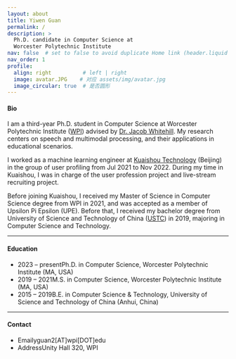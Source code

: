 ```yaml
---
layout: about
title: Yiwen Guan
permalink: /
description: >
  Ph.D. candidate in Computer Science at 
  Worcester Polytechnic Institute
nav: false  # set to false to avoid duplicate Home link (header.liquid already injects the root page link)
nav_order: 1
profile:
  align: right          # left | right
  image: avatar.JPG    # 对应 assets/img/avatar.jpg
  image_circular: true  # 是否圆形
---
```


#### Bio

I am a third-year Ph.D. student in Computer Science at Worcester Polytechnic Institute ([WPI](https://www.wpi.edu/)) advised by [Dr. Jacob Whitehill](https://users.wpi.edu/~jrwhitehill/). My research centers on speech and multimodal processing, and their applications in educational scenarios.

I worked as a machine learning engineer at [Kuaishou Technology](https://ir.kuaishou.com/) (Beijing) in the group of user profiling from Jul 2021 to Nov 2022. During my time in Kuaishou, I was in charge of the user profession project and live-stream recruiting project.

Before joining Kuaishou, I received my Master of Science in Computer Science degree from WPI in 2021, and was accepted as a member of Upsilon Pi Epsilon (UPE). Before that, I received my bachelor degree from University of Science and Technology of China ([USTC](http://en.ustc.edu.cn/)) in 2019, majoring in Computer Science and Technology.

---

#### Education
<ul class="timeline">
  <li><span class="time">2023 – present</span><span class="event">Ph.D. in Computer Science, Worcester Polytechnic Institute (MA, USA)</span></li>
  <li><span class="time">2019 – 2021</span><span class="event">M.S. in Computer Science, Worcester Polytechnic Institute (MA, USA)</span></li>
  <li><span class="time">2015 – 2019</span><span class="event">B.E. in Computer Science & Technology, University of Science and Technology of China (Anhui, China)</span></li>
</ul>

---

#### Contact
<ul>
  <li><span class="time">Email</span><span class="event">yguan2[AT]wpi[DOT]edu</span></li>
  <li><span class="time">Address</span><span class="event">Unity Hall 320, WPI</span></li>
</ul>
